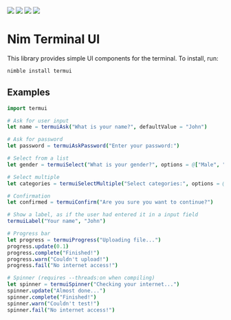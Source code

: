 ![](https://img.shields.io/badge/status-beta-orange)
![](https://img.shields.io/badge/windows-✓-green)
![](https://img.shields.io/badge/mac-✓-green)
![](https://img.shields.io/badge/linux-%3F-lightgray)

# Nim Terminal UI

This library provides simple UI components for the terminal. To install, run:

```sh
nimble install termui
```

## Examples

```nim
import termui

# Ask for user input
let name = termuiAsk("What is your name?", defaultValue = "John")

# Ask for password
let password = termuiAskPassword("Enter your password:")

# Select from a list
let gender = termuiSelect("What is your gender?", options = @["Male", "Female"])

# Select multiple
let categories = termuiSelectMultiple("Select categories:", options = @["Games", "Productivity", "Utilities"])

# Confirmation
let confirmed = termuiConfirm("Are you sure you want to continue?")

# Show a label, as if the user had entered it in a input field
termuiLabel("Your name", "John")

# Progress bar
let progress = termuiProgress("Uploading file...")
progress.update(0.1)
progress.complete("Finished!")
progress.warn("Couldn't upload!")
progress.fail("No internet access!")

# Spinner (requires --threads:on when compiling)
let spinner = termuiSpinner("Checking your internet...")
spinner.update("Almost done...")
spinner.complete("Finished!")
spinner.warn("Couldn't test!")
spinner.fail("No internet access!")
```
